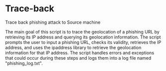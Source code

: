 # Trace-back
Trace back phishing attack to Source machine

The main goal of this script is to trace the geolocation of a phishing URL by retrieving its IP address and querying its geolocation information. The script prompts the user to input a phishing URL, checks its validity, retrieves the IP address, and uses the ipaddress library to retrieve the geolocation information for that IP address. The script handles errors and exceptions that could occur during these steps and logs them into a log file named "phishing_log.txt".
